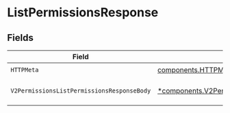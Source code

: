 # ListPermissionsResponse


## Fields

| Field                                                                                                                       | Type                                                                                                                        | Required                                                                                                                    | Description                                                                                                                 |
| --------------------------------------------------------------------------------------------------------------------------- | --------------------------------------------------------------------------------------------------------------------------- | --------------------------------------------------------------------------------------------------------------------------- | --------------------------------------------------------------------------------------------------------------------------- |
| `HTTPMeta`                                                                                                                  | [components.HTTPMetadata](../../models/components/httpmetadata.md)                                                          | :heavy_check_mark:                                                                                                          | N/A                                                                                                                         |
| `V2PermissionsListPermissionsResponseBody`                                                                                  | [*components.V2PermissionsListPermissionsResponseBody](../../models/components/v2permissionslistpermissionsresponsebody.md) | :heavy_minus_sign:                                                                                                          | Permissions retrieved successfully                                                                                          |